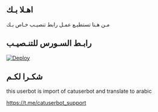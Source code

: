 ## اهـلا بـك
مـن هـنا تستطيـع عمـل رابط تنصيـب خـاص بـك

## رابـط السـورس للتنـصيـب

[![Deploy](https://www.herokucdn.com/deploy/button.svg)](https://heroku.com/deploy?template=https://github.com/po276/jmthon)

## شكـرا لكـم 


this userbot is import of catuserbot and translate to arabic

https://t.me/catuserbot_support
